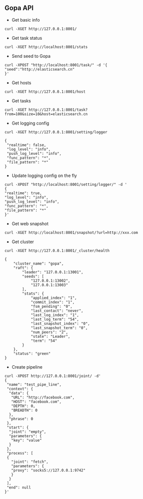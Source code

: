 
## Gopa API


* Get basic info

```
curl -XGET http://127.0.0.1:8001/
```

* Get task status

```
curl -XGET http://localhost:8001/stats
```

* Send seed to Gopa

```
curl -XPOST "http://localhost:8001/task/" -d '{
"seed":"http://elasticsearch.cn"
}' 
```

* Get hosts

```
curl -XGET http://127.0.0.1:8001/host
```


* Get tasks

```
curl -XGET http://127.0.0.1:8001/task?from=100&size=10&host=elasticsearch.cn

```


* Get logging config

```
curl -XGET http://127.0.0.1:8001/setting/logger
```

```
{
 "realtime": false,
 "log_level": "info",
 "push_log_level": "info",
 "func_pattern": "*",
 "file_pattern": "*"
}
```

    
* Update logging config on the fly

```
curl -XPOST "http://localhost:8001/setting/logger/" -d '
{
"realtime": true,
"log_level": "info",
"push_log_level": "info",
"func_pattern": "*",
"file_pattern": "*"
}' 
```

* Get web snapshot

``` 
curl -XGET http://localhost:8001/snapshot/?url=http://xxx.com 
```


* Get cluster
``` 
curl -XGET http://127.0.0.1:8001/_cluster/health 
```
```
{
	"cluster_name": "gopa",
	"raft": {
		"leader": "127.0.0.1:13001",
		"seeds": [
			"127.0.0.1:13002",
			"127.0.0.1:13003"
		],
		"stats": {
			"applied_index": "1",
			"commit_index": "1",
			"fsm_pending": "0",
			"last_contact": "never",
			"last_log_index": "1",
			"last_log_term": "54",
			"last_snapshot_index": "0",
			"last_snapshot_term": "0",
			"num_peers": "2",
			"state": "Leader",
			"term": "54"
		}
	},
	"status": "green"
}
```

* Create pipeline
```
curl -XPOST http://127.0.0.1:8001/joint/ -d'
{
 "name": "test_pipe_line",
 "context": {
  "data": {
   "URL": "http://facebook.com",
   "HOST": "facebook.com",
   "DEPTH": 0,
   "BREADTH": 0
  },
  "phrase": 0
 },
 "start": {
  "joint": "empty",
  "parameters": {
   "key": "value"
  }
 },
 "process": [
 {
   "joint": "fetch",
   "parameters": {
   "proxy": "socks5://127.0.0.1:9742"
   }
  }
 ],
 "end": null
}'
```
